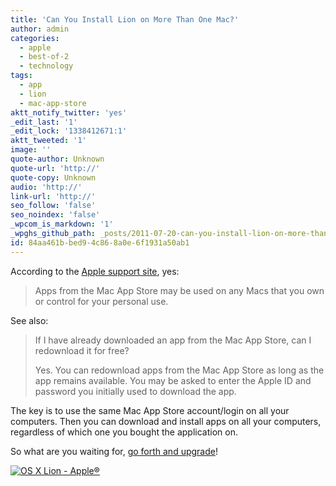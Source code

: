 ```yaml
---
title: 'Can You Install Lion on More Than One Mac?'
author: admin
categories:
  - apple
  - best-of-2
  - technology
tags:
  - app
  - lion
  - mac-app-store
aktt_notify_twitter: 'yes'
_edit_last: '1'
_edit_lock: '1338412671:1'
aktt_tweeted: '1'
image: ''
quote-author: Unknown
quote-url: 'http://'
quote-copy: Unknown
audio: 'http://'
link-url: 'http://'
seo_follow: 'false'
seo_noindex: 'false'
_wpcom_is_markdown: '1'
_wpghs_github_path: _posts/2011-07-20-can-you-install-lion-on-more-than-one-mac.md
id: 84aa461b-bed9-4c86-8a0e-6f1931a50ab1
---
```

<p>According to the <a href="http://support.apple.com/kb/HT4461">Apple support site</a>, yes:</p>
<blockquote><p>Apps from the Mac App Store may be used on any Macs that you own or control for your personal use.</p></blockquote>
<p>See also:</p>
<blockquote><p>If I have already downloaded an app from the Mac App Store, can I redownload it for free?</p>
<p>Yes. You can redownload apps from the Mac App Store as long as the app remains available. You may be asked to enter the Apple ID and password you initially used to download the app.</p></blockquote>
<p>The key is to use the same Mac App Store account/login on all your computers. Then you can download and install apps on all your computers, regardless of which one you bought the application on.</p>
<p>So what are you waiting for, <a href="http://click.linksynergy.com/fs-bin/stat?id=6PFrOqNV4B8&offerid=146261&type=3&subid=0&tmpid=1826&RD_PARM1=http%253A%252F%252Fitunes.apple.com%252Fca%252Fapp%252Fos-x-lion%252Fid444303913%253Fmt%253D12%2526uo%253D4%2526partnerId%253D30">go forth and upgrade</a>!</p>
<p><a href="http://click.linksynergy.com/fs-bin/stat?id=6PFrOqNV4B8&offerid=146261&type=3&subid=0&tmpid=1826&RD_PARM1=http%253A%252F%252Fitunes.apple.com%252Fca%252Fapp%252Fos-x-lion%252Fid444303913%253Fmt%253D12%2526uo%253D4%2526partnerId%253D30" target="itunes_store"><img src="http://ax.phobos.apple.com.edgesuite.net/images/web/linkmaker/badge_macappstore-lrg.gif" alt="OS X Lion - Apple®" style="border: 0;"/></a></p>
